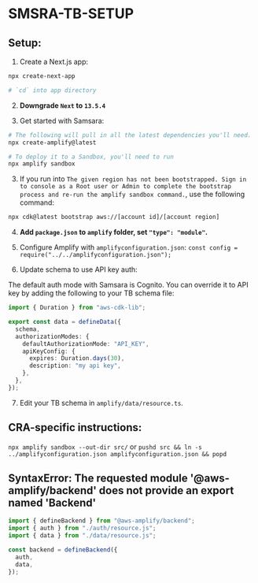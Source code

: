# SMSRA-TB-SETUP

## Setup:

1. Create a Next.js app:

```bash
npx create-next-app

# `cd` into app directory
```

2. **Downgrade `Next` to `13.5.4`**

3. Get started with Samsara:

```bash
# The following will pull in all the latest dependencies you'll need.
npx create-amplify@latest

# To deploy it to a Sandbox, you'll need to run
npx amplify sandbox
```

3. If you run into `The given region has not been bootstrapped. Sign in to console as a Root user or Admin to complete the bootstrap process and re-run the amplify sandbox command.`, use the following command:

```bash
npx cdk@latest bootstrap aws://[account id]/[account region]
```

4. **Add `package.json` to `amplify` folder, set `"type": "module"`.**

5. Configure Amplify with `amplifyconfiguration.json`: `const config = require("../../amplifyconfiguration.json");`

6. Update schema to use API key auth:

The default auth mode with Samsara is Cognito. You can override it to API key by adding the following to your TB schema file:

```typescript
import { Duration } from "aws-cdk-lib";

export const data = defineData({
  schema,
  authorizationModes: {
    defaultAuthorizationMode: "API_KEY",
    apiKeyConfig: {
      expires: Duration.days(30),
      description: "my api key",
    },
  },
});
```

7. Edit your TB schema in `amplify/data/resource.ts`.

## CRA-specific instructions:

`npx amplify sandbox --out-dir src/`
or
`pushd src && ln -s ../amplifyconfiguration.json amplifyconfiguration.json && popd`

## SyntaxError: The requested module '@aws-amplify/backend' does not provide an export named 'Backend'

```typescript
import { defineBackend } from "@aws-amplify/backend";
import { auth } from "./auth/resource.js";
import { data } from "./data/resource.js";

const backend = defineBackend({
  auth,
  data,
});
```
